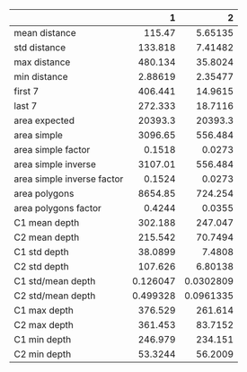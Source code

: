 |                            |            1 |             2 |
|:---------------------------|-------------:|--------------:|
| mean distance              |   115.47     |     5.65135   |
| std distance               |   133.818    |     7.41482   |
| max distance               |   480.134    |    35.8024    |
| min distance               |     2.88619  |     2.35477   |
| first 7                    |   406.441    |    14.9615    |
| last 7                     |   272.333    |    18.7116    |
| area expected              | 20393.3      | 20393.3       |
| area simple                |  3096.65     |   556.484     |
| area simple factor         |     0.1518   |     0.0273    |
| area simple inverse        |  3107.01     |   556.484     |
| area simple inverse factor |     0.1524   |     0.0273    |
| area polygons              |  8654.85     |   724.254     |
| area polygons factor       |     0.4244   |     0.0355    |
| C1 mean depth              |   302.188    |   247.047     |
| C2 mean depth              |   215.542    |    70.7494    |
| C1 std depth               |    38.0899   |     7.4808    |
| C2 std depth               |   107.626    |     6.80138   |
| C1 std/mean depth          |     0.126047 |     0.0302809 |
| C2 std/mean depth          |     0.499328 |     0.0961335 |
| C1 max depth               |   376.529    |   261.614     |
| C2 max depth               |   361.453    |    83.7152    |
| C1 min depth               |   246.979    |   234.151     |
| C2 min depth               |    53.3244   |    56.2009    |